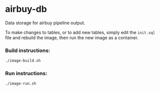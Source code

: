 # airbuy-db
Data storage for airbuy pipeline output.

To make changes to tables, or to add new tables, simply edit the `init.sql` file and rebuild the image, then run the new image as a container.

### Build instructions:
```bash
./image-build.sh
```

### Run instructions:
```bash
./image-run.sh
```

